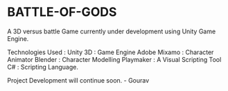 # BATTLE-OF-GODS
A 3D versus battle Game currently under development using Unity Game Engine.

Technologies Used :
Unity 3D : Game Engine 
Adobe Mixamo : Character Animator 
Blender : Character Modelling
Playmaker : A Visual Scripting Tool
C# : Scripting Language.

Project Development will continue soon.  - Gourav 
